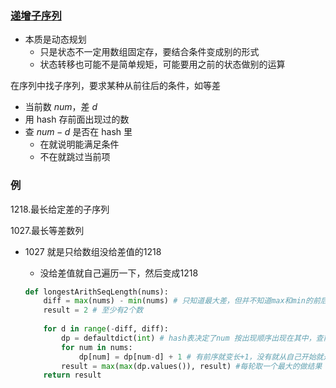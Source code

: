 ### [递增子序列](https://leetcode.cn/studyplan/dynamic-programming/#:~:text=%E5%9B%B0%E9%9A%BE-,%E6%9C%80%E9%95%BF%E9%80%92%E5%A2%9E%E5%AD%90%E5%BA%8F%E5%88%97,-%E6%9C%80%E9%95%BF%E9%80%92%E5%A2%9E%E5%AD%90)

- 本质是动态规划
  - 只是状态不一定用数组固定存，要结合条件变成别的形式
  - 状态转移也可能不是简单规矩，可能要用之前的状态做别的运算



在序列中找子序列，要求某种从前往后的条件，如等差

- 当前数 $num$，差 $d$
- 用 hash 存前面出现过的数
- 查 $num - d$ 是否在 hash 里
  - 在就说明能满足条件
  - 不在就跳过当前项



### 例

1218.最长给定差的子序列

1027.最长等差数列

- 1027 就是只给数组没给差值的1218

  - 没给差值就自己遍历一下，然后变成1218

  ```python
  def longestArithSeqLength(nums):
      diff = max(nums) - min(nums) # 只知道最大差，但并不知道max和min的前后，故差值也可能是min-max为负
      result = 2 # 至少有2个数
      
      for d in range(-diff, diff):
          dp = defaultdict(int) # hash表决定了num 按出现顺序出现在其中，查前序的时候一定是查到在num出现之前的
          for num in nums:
              dp[num] = dp[num-d] + 1 # 有前序就变长+1，没有就从自己开始就是1
          result = max(max(dp.values()), result) #每轮取一个最大的做结果
      return result
  ```

